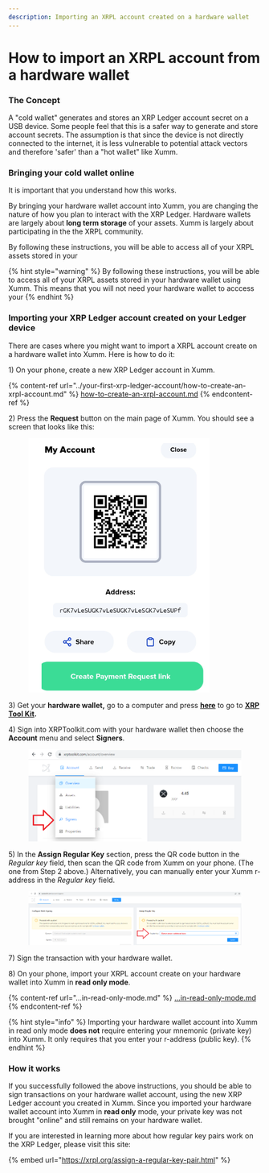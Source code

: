 ```yaml
---
description: Importing an XRPL account created on a hardware wallet
---
```


# How to import an XRPL account from a hardware wallet

### The Concept

A "cold wallet" generates and stores an XRP Ledger account secret on a USB device. Some people feel that this is a safer way to generate and store account secrets. The assumption is that since the device is not directly connected to the internet, it is less vulnerable to potential attack vectors and therefore 'safer' than a "hot wallet" like Xumm.

### Bringing your cold wallet online

It is important that you understand how this works.

By bringing your hardware wallet account into Xumm, you are changing the nature of how you plan to interact with the XRP Ledger.  Hardware wallets are largely about **long term storage** of your assets. Xumm is largely about participating in the the XRPL community.&#x20;

By following these instructions, you will be able to access all of your XRPL assets stored in your&#x20;

{% hint style="warning" %}
By following these instructions, you will be able to access all of your XRPL assets stored in your hardware wallet using Xumm. This means that you will not need your hardware wallet to acccess your
{% endhint %}

&#x20;

### Importing your XRP Ledger account created on your Ledger device

There are cases where you might want to import a XRPL account create on a hardware wallet into Xumm. Here is how to do it:

1\) On your phone, create a new XRP Ledger account in Xumm.&#x20;

{% content-ref url="../your-first-xrp-ledger-account/how-to-create-an-xrpl-account.md" %}
[how-to-create-an-xrpl-account.md](../your-first-xrp-ledger-account/how-to-create-an-xrpl-account.md)
{% endcontent-ref %}

2\) Press the **Request** button on the main page of Xumm. You should see a screen that looks like this:

<figure><img src="../../.gitbook/assets/image (26).png" alt=""><figcaption></figcaption></figure>

3\) Get your **hardware wallet,** go to a computer and press [**here**](https://www.xrptoolkit.com/) to go to [**XRP Tool Kit**](https://www.xrptoolkit.com/)**.**

4\) Sign into XRPToolkit.com with your hardware wallet then choose the **Account** menu and select **Signers**.

<figure><img src="../../.gitbook/assets/image (24).png" alt=""><figcaption></figcaption></figure>

5\) In the **Assign Regular Key** section, press the QR code button in the _Regular key_ field, then scan the QR code from Xumm on your phone. (The one from Step 2 above.) Alternatively, you can manually enter your Xumm r-address in the _Regular key_ field.

<figure><img src="../../.gitbook/assets/image (25).png" alt=""><figcaption></figcaption></figure>

7\) Sign the transaction with your hardware wallet.

8\) On your phone, import your XRPL account create on your hardware wallet into Xumm in **read only mode**.&#x20;

{% content-ref url="...in-read-only-mode.md" %}
[...in-read-only-mode.md](...in-read-only-mode.md)
{% endcontent-ref %}

{% hint style="info" %}
Importing your hardware wallet account into Xumm in read only mode **does not** require entering your mnemonic (private key) into Xumm. It only requires that you enter your r-address (public key).&#x20;
{% endhint %}

### How it works

If you successfully followed the above instructions, you should be able to sign transactions on your hardware wallet account, using the new XRP Ledger account you created in Xumm. Since you imported your hardware wallet account into Xumm in **read only** mode, your private key was not brought "online" and still remains on your hardware wallet.

If you are interested in learning more about how regular key pairs work on the XRP Ledger, please visit this site:

{% embed url="https://xrpl.org/assign-a-regular-key-pair.html" %}

&#x20;&#x20;
